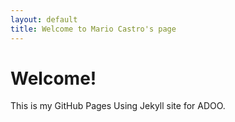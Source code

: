 ```yaml
---
layout: default
title: Welcome to Mario Castro's page
---
```


# Welcome!
This is my GitHub Pages Using Jekyll site for ADOO.
